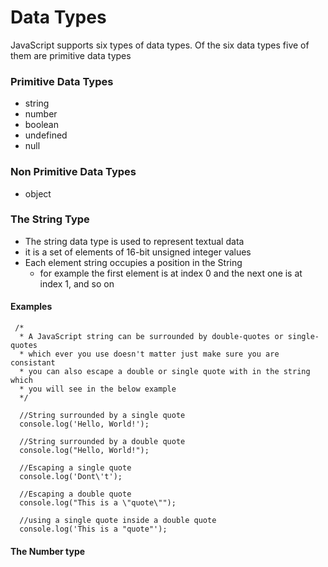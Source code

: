 # Data Types

JavaScript supports six types of data types. Of the six data types five of them are primitive data types

### Primitive Data Types

- string
- number
- boolean
- undefined
- null

### Non Primitive Data Types
- object

### The String Type
- The string data type is used to represent textual data
- it is a set of elements of 16-bit unsigned integer values
- Each element string occupies a position  in the String
    - for example the first element is at index 0 and the next one is at index 1, and so on 

#### Examples
     /*
      * A JavaScript string can be surrounded by double-quotes or single-quotes
      * which ever you use doesn't matter just make sure you are consistant 
      * you can also escape a double or single quote with in the string which
      * you will see in the below example
      */
      
      //String surrounded by a single quote 
      console.log('Hello, World!');
      
      //String surrounded by a double quote
      console.log("Hello, World!");
      
      //Escaping a single quote 
      console.log('Dont\'t');
      
      //Escaping a double quote
      console.log("This is a \"quote\"");
      
      //using a single quote inside a double quote 
      console.log('This is a "quote"');

#### The Number type


